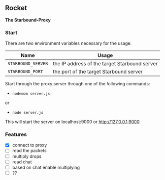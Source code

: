 ## Rocket
**The Starbound-Proxy**
### Start
There are two environment variables necessary for the usage:<br  />

| Name | Usage |
|--|--|
| `STARBOUND_SERVER` | the IP address of the target Starbound server |
| `STARBOUND_PORT` | the port of the target Starbound server | 

Start through the proxy server through one of the following commands:

* `nodemon server.js`

or

* `node server.js`

This will start the server on localhost:9000 or http://127.0.0.1:9000

### Features
- [x] connect to proxy
- [ ] read the packets
- [ ] multiply drops
- [ ] read chat
- [ ] based on chat enable multiplying
- [ ] ??
